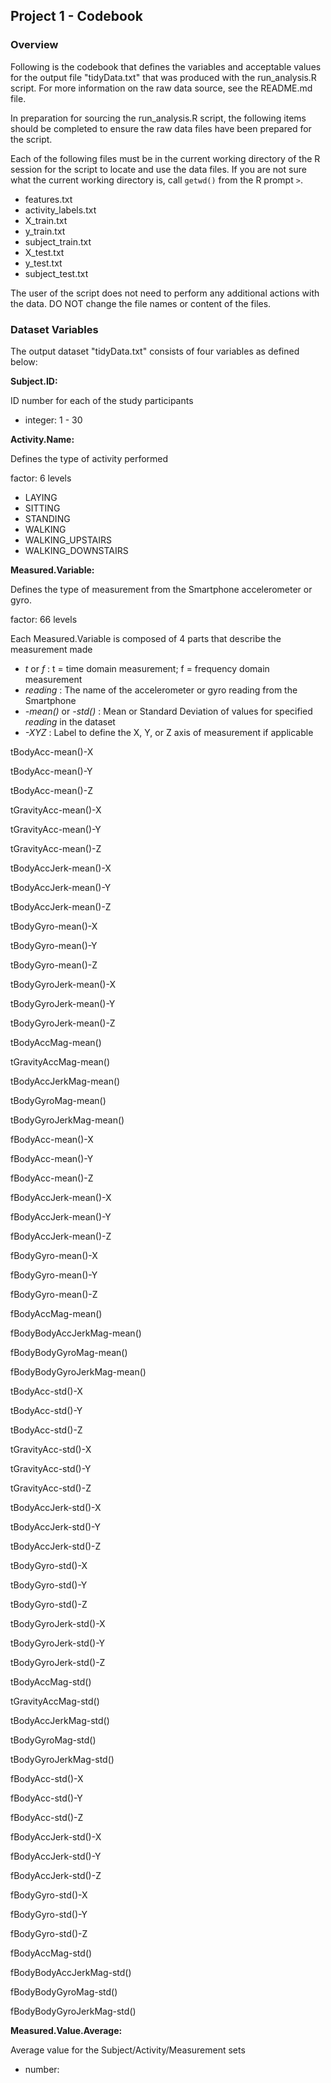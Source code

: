 ## Project 1 - Codebook

### Overview

Following is the codebook that defines the variables and acceptable values
for the output file "tidyData.txt" that was produced with the run_analysis.R
script.  For more information on the raw data source, see the README.md file.

In preparation for sourcing the run_analysis.R script, the following items should
be completed to ensure the raw data files have been prepared for the script.

Each of the following files must be in the current working directory of the 
R session for the script to locate and use the data files.  If you are not sure
what the current working directory is, call `getwd()` from the R prompt `>`.

- features.txt
- activity_labels.txt
- X_train.txt
- y_train.txt
- subject_train.txt
- X_test.txt
- y_test.txt
- subject_test.txt

The user of the script does not need to perform any additional actions with 
the data.  DO NOT change the file names or content of the files.

### Dataset Variables

The output dataset "tidyData.txt" consists of four variables as defined below:

**Subject.ID:**

ID number for each of the study participants

- integer: 1 - 30    


**Activity.Name:**

Defines the type of activity performed

factor: 6 levels

- LAYING
- SITTING
- STANDING
- WALKING
- WALKING_UPSTAIRS
- WALKING_DOWNSTAIRS

**Measured.Variable:**

Defines the type of measurement from the Smartphone accelerometer or gyro.
                                        
factor: 66 levels

Each Measured.Variable is composed of 4 parts that describe the measurement made

- *t* or *f* : t = time domain measurement; f = frequency domain measurement
- *reading* : The name of the accelerometer or gyro reading from the Smartphone
- *-mean()* or *-std()* : Mean or Standard Deviation of values for specified *reading* in the dataset
- *-XYZ* : Label to define the X, Y, or Z axis of measurement if applicable

tBodyAcc-mean()-X

tBodyAcc-mean()-Y

tBodyAcc-mean()-Z

tGravityAcc-mean()-X

tGravityAcc-mean()-Y

tGravityAcc-mean()-Z

tBodyAccJerk-mean()-X

tBodyAccJerk-mean()-Y

tBodyAccJerk-mean()-Z

tBodyGyro-mean()-X

tBodyGyro-mean()-Y

tBodyGyro-mean()-Z

tBodyGyroJerk-mean()-X

tBodyGyroJerk-mean()-Y

tBodyGyroJerk-mean()-Z

tBodyAccMag-mean()

tGravityAccMag-mean()

tBodyAccJerkMag-mean()

tBodyGyroMag-mean()

tBodyGyroJerkMag-mean()

fBodyAcc-mean()-X

fBodyAcc-mean()-Y

fBodyAcc-mean()-Z

fBodyAccJerk-mean()-X

fBodyAccJerk-mean()-Y

fBodyAccJerk-mean()-Z

fBodyGyro-mean()-X

fBodyGyro-mean()-Y

fBodyGyro-mean()-Z

fBodyAccMag-mean()

fBodyBodyAccJerkMag-mean()

fBodyBodyGyroMag-mean()

fBodyBodyGyroJerkMag-mean()

tBodyAcc-std()-X

tBodyAcc-std()-Y

tBodyAcc-std()-Z

tGravityAcc-std()-X

tGravityAcc-std()-Y

tGravityAcc-std()-Z

tBodyAccJerk-std()-X

tBodyAccJerk-std()-Y

tBodyAccJerk-std()-Z

tBodyGyro-std()-X

tBodyGyro-std()-Y

tBodyGyro-std()-Z

tBodyGyroJerk-std()-X

tBodyGyroJerk-std()-Y

tBodyGyroJerk-std()-Z

tBodyAccMag-std()

tGravityAccMag-std()

tBodyAccJerkMag-std()

tBodyGyroMag-std()

tBodyGyroJerkMag-std()

fBodyAcc-std()-X

fBodyAcc-std()-Y

fBodyAcc-std()-Z

fBodyAccJerk-std()-X

fBodyAccJerk-std()-Y

fBodyAccJerk-std()-Z

fBodyGyro-std()-X

fBodyGyro-std()-Y

fBodyGyro-std()-Z

fBodyAccMag-std()

fBodyBodyAccJerkMag-std()

fBodyBodyGyroMag-std()

fBodyBodyGyroJerkMag-std()


**Measured.Value.Average:**

Average value for the Subject/Activity/Measurement sets

- number:
